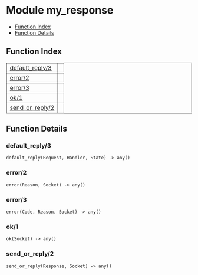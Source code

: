 

# Module my_response #
* [Function Index](#index)
* [Function Details](#functions)

<a name="index"></a>

## Function Index ##


<table width="100%" border="1" cellspacing="0" cellpadding="2" summary="function index"><tr><td valign="top"><a href="#default_reply-3">default_reply/3</a></td><td></td></tr><tr><td valign="top"><a href="#error-2">error/2</a></td><td></td></tr><tr><td valign="top"><a href="#error-3">error/3</a></td><td></td></tr><tr><td valign="top"><a href="#ok-1">ok/1</a></td><td></td></tr><tr><td valign="top"><a href="#send_or_reply-2">send_or_reply/2</a></td><td></td></tr></table>


<a name="functions"></a>

## Function Details ##

<a name="default_reply-3"></a>

### default_reply/3 ###

`default_reply(Request, Handler, State) -> any()`

<a name="error-2"></a>

### error/2 ###

`error(Reason, Socket) -> any()`

<a name="error-3"></a>

### error/3 ###

`error(Code, Reason, Socket) -> any()`

<a name="ok-1"></a>

### ok/1 ###

`ok(Socket) -> any()`

<a name="send_or_reply-2"></a>

### send_or_reply/2 ###

`send_or_reply(Response, Socket) -> any()`

